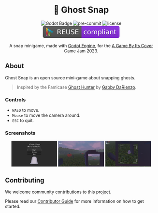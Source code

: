 
<div align="center">

# 👻 Ghost Snap

![Godot Badge](https://img.shields.io/badge/godot-4.1-blue?logo=Godot-Engine&logoColor=white) ![pre-commit](https://img.shields.io/badge/pre--commit-enabled-brightgreen?logo=pre-commit&logoColor=white) ![license](https://img.shields.io/badge/license-MIT-green?logo=open-source-initiative&logoColor=white) ![reuse](./.reuse/REUSE-compliant.svg)

A snap minigame, made with [Godot Engine](https://godotengine.org/), for the [A Game By Its Cover](https://itch.io/jam/a-game-by-its-cover-2023) Game Jam 2023.

</div>

## About

Ghost Snap is an open source mini-game about snapping ghosts.

 > Inspired by the Famicase [Ghost Hunter](https://famicase.com/23/softs/103.html) by [Gabby DaRienzo](https://gabbydarienzo.com/).

### Controls

- `WASD` to move.
- `Mouse` to move the camera around.
- `ESC` to quit.

### Screenshots

<div align="center">

<img src="public/publishing/screenshots/screenshot_menu.png" width="30%"> <img src="public/publishing/screenshots/screenshot_level1.png" width="30%"> <img src="public/publishing/screenshots/screenshot_zoom.png" width="30%">

</div>

## Contributing

We welcome community contributions to this project.

Please read our [Contributor Guide](CONTRIBUTING.md) for more information on how to get started.
